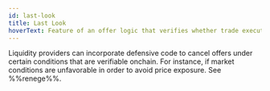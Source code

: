 ```yaml
---
id: last-look
title: Last Look
hoverText: Feature of an offer logic that verifies whether trade execution should be cancelled.
---
```


Liquidity providers can incorporate defensive code to cancel offers under certain conditions that are verifiable onchain. For instance, if market conditions are unfavorable in order to avoid price exposure. See %%renege%%.
